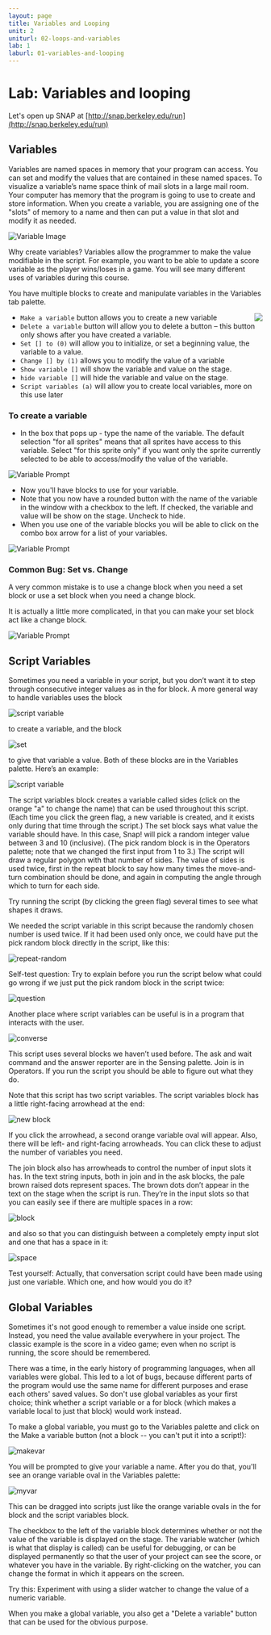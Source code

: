 ```yaml
---
layout: page
title: Variables and Looping
unit: 2
uniturl: 02-loops-and-variables
lab: 1
laburl: 01-variables-and-looping
---
```



Lab: Variables and looping
==========================
Let's open up SNAP at [http://snap.berkeley.edu/run](http://snap.berkeley.edu/run)


Variables
---------
Variables are named spaces in memory that your program can access. You can set
and modify the values that are contained in these named spaces. To visualize a
variable’s name space think of mail slots in a large mail room. Your computer has
memory that the program is going to use to create and store information. When you
create a variable, you are assigning one of the "slots" of memory to a name and
then can put a value in that slot and modify it as needed.

![Variable Image](lab-variables-1.png)

Why create variables? Variables allow the programmer to make the value modifiable
in the script. For example, you want to be able to update a score variable as the
player wins/loses in a game. You will see many different uses of variables during
this course.

You have multiple blocks to create and manipulate variables in the Variables tab palette.

<img src="lab-variables-2.png" align="right" />

 * ```Make a variable``` button allows you to create a new variable
 * ```Delete a variable``` button will allow you to delete a button – this
   button only shows after you have created a variable.
 * ```Set [] to (0)``` will allow you to initialize, or set a beginning value,
   the variable to a value.
 * ```Change [] by (1)``` allows you to modify the value of a variable
 * ```Show variable []``` will show the variable and value on the stage.
 * ```hide variable []``` will hide the variable and value on the stage.
 * ```Script variables (a)``` will allow you to create local variables, more on
   this use later

### To create a variable

 * In the box that pops up - type the name of the variable. The default selection
   "for all sprites" means that all sprites have access to this variable. Select
   "for this sprite only" if you want only the sprite currently selected to be
   able to access/modify the value of the variable.

![Variable Prompt](lab-variables-3.png)

 * Now you'll have blocks to use for your variable.
 * Note that you now have a rounded button with the name of the variable in the
   window with a checkbox to the left. If checked, the variable and value will
   be show on the stage. Uncheck to hide.
 * When you use one of the variable blocks you will be able to click on the combo
   box arrow for a list of your variables.

![Variable Prompt](lab-variables-4.png)

### Common Bug: Set vs. Change

A very common mistake is to use a change block when you need a set block or use
a set block when you need a change block.

It is actually a little more complicated, in that you can make your set block act
like a change block.

![Variable Prompt](lab-variables-5.png)


Script Variables
-----------

Sometimes you need a variable in your script, but you don’t want it to step through consecutive integer values as in the for block. A more general way to handle variables uses the block

![script variable](scriptvar.png)

to create a variable, and the block

![set](set.png)

to give that variable a value. Both of these blocks are in the Variables palette. Here’s an example:

![script variable](randompoly.png)

The script variables block creates a variable called sides (click on the orange "a" to change the name) that can be used throughout this script. (Each time you click the green flag, a new variable is created, and it exists only during that time through the script.) The set block says what value the variable should have. In this case, Snap! will pick a random integer value between 3 and 10 (inclusive). (The pick random block is in the Operators palette; note that we changed the first input from 1 to 3.) The script will draw a regular polygon with that number of sides. The value of sides is used twice, first in the repeat block to say how many times the move-and-turn combination should be done, and again in computing the angle through which to turn for each side.

Try running the script (by clicking the green flag) several times to see what shapes it draws.

We needed the script variable in this script because the randomly chosen number is used twice. If it had been used only once, we could have put the pick random block directly in the script, like this:

![repeat-random](repeat-random.png)

Self-test question: Try to explain before you run the script below what could go wrong if we just put the pick random block in the script twice:

![question](bad-random-poly.png)

Another place where script variables can be useful is in a program that interacts with the user.

![converse](converse.png)

This script uses several blocks we haven’t used before. The ask and wait command and the answer reporter are in the Sensing palette. Join is in Operators. If you run the script you should be able to figure out what they do.

Note that this script has two script variables. The script variables block has a little right-facing arrowhead at the end:

![new block](arrowhead.png)

If you click the arrowhead, a second orange variable oval will appear. Also, there will be left- and right-facing arrowheads. You can click these to adjust the number of variables you need.

The join block also has arrowheads to control the number of input slots it has. In the text string inputs, both in join and in the ask blocks, the pale brown raised dots represent spaces. The brown dots don’t appear in the text on the stage when the script is run. They’re in the input slots so that you can easily see if there are multiple spaces in a row:

![block](multispace.png)

and also so that you can distinguish between a completely empty input slot and one that has a space in it:

![space](emptyspace.png)

Test yourself: Actually, that conversation script could have been made using just one variable. Which one, and how would you do it?


Global Variables
---------------
Sometimes it's not good enough to remember a value inside one script. Instead, you need the value available everywhere in your project. The classic example is the score in a video game; even when no script is running, the score should be remembered.

There was a time, in the early history of programming languages, when all variables were global. This led to a lot of bugs, because different parts of the program would use the same name for different purposes and erase each others' saved values. So don't use global variables as your first choice; think whether a script variable or a for block (which makes a variable local to just that block) would work instead.

To make a global variable, you must go to the Variables palette and click on the Make a variable button (not a block -- you can't put it into a script!):

![makevar](makeavar.png)

You will be prompted to give your variable a name. After you do that, you'll see an orange variable oval in the Variables palette:

![myvar](myvar.png)

This can be dragged into scripts just like the orange variable ovals in the for block and the script variables block.

The checkbox to the left of the variable block determines whether or not the value of the variable is displayed on the stage. The variable watcher (which is what that display is called) can be useful for debugging, or can be displayed permanently so that the user of your project can see the score, or whatever you have in the variable. By right-clicking on the watcher, you can change the format in which it appears on the screen.

Try this: Experiment with using a slider watcher to change the value of a numeric variable.

When you make a global variable, you also get a "Delete a variable" button that can be used for the obvious purpose.




